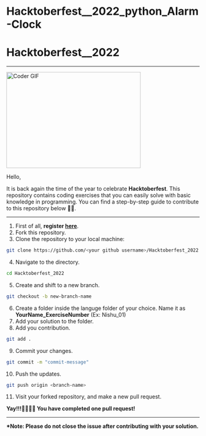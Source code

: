 # Hacktoberfest__2022_python_Alarm-Clock
# Hacktoberfest__2022

<hr>

<img alt="Coder GIF" height=250 width=350 src="https://cdn.dribbble.com/users/1187836/screenshots/6539429/programer.gif" />

Hello,

It is back again the time of the year to celebrate <b>Hacktoberfest</b>. This repository contains coding exercises that you can easily solve with basic knowledge in programming. You can find a step-by-step guide to contribute to this repository below 🌺🌻.

<hr>

1. First of all, <b>register <a href="https://hacktoberfest.com/">here</a></b>.
2. Fork this repository.
3. Clone the repository to your local machine: 
```bash
git clone https://github.com/<your github username>/Hacktoberfest_2022.git
```
4. Navigate to the directory.
```bash
cd Hacktoberfest_2022
```
5. Create and shift to a new branch.
```bash
git checkout -b new-branch-name
```
6. Create a folder inside the languge folder of your choice. Name it as <b>YourName_ExerciseNumber</b> (Ex: Nishu_01)
7. Add your solution to the folder.
8. Add you contribution.
```bash
git add .
```
9. Commit your changes.
```bash
git commit -m "commit-message"
```
10. Push the updates.
```bash
git push origin <branch-name>
```
11. Visit your forked repository, and make a new pull request.

<b>Yay!!!💛✨🎊🎉 You have completed one pull request! 

<hr>

<b>*Note: Please do not close the issue after contributing with your solution.</b>
